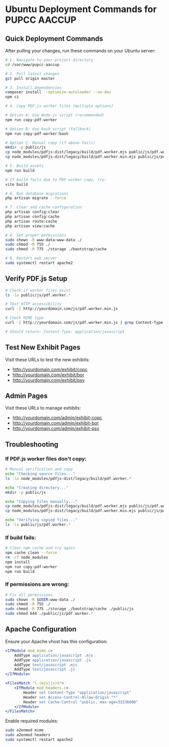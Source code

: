 # Ubuntu Deployment Commands for PUPCC AACCUP

## Quick Deployment Commands

After pulling your changes, run these commands on your Ubuntu server:

```bash
# 1. Navigate to your project directory
cd /var/www/pupcc-aaccup

# 2. Pull latest changes
git pull origin master

# 3. Install dependencies
composer install --optimize-autoloader --no-dev
npm ci

# 4. Copy PDF.js worker files (multiple options)

# Option A: Use Node.js script (recommended)
npm run copy-pdf-worker

# Option B: Use bash script (fallback)
npm run copy-pdf-worker:bash

# Option C: Manual copy (if above fails)
mkdir -p public/js
cp node_modules/pdfjs-dist/legacy/build/pdf.worker.mjs public/js/pdf.worker.mjs
cp node_modules/pdfjs-dist/legacy/build/pdf.worker.min.mjs public/js/pdf.worker.min.js

# 5. Build assets
npm run build

# If build fails due to PDF worker copy, try:
vite build

# 6. Run database migrations
php artisan migrate --force

# 7. Clear and cache configuration
php artisan config:clear
php artisan config:cache
php artisan route:cache
php artisan view:cache

# 8. Set proper permissions
sudo chown -R www-data:www-data ./
sudo chmod -R 755 ./
sudo chmod -R 775 ./storage ./bootstrap/cache

# 9. Restart web server
sudo systemctl restart apache2
```

## Verify PDF.js Setup

```bash
# Check if worker files exist
ls -la public/js/pdf.worker.*

# Test HTTP accessibility
curl -I http://yourdomain.com/js/pdf.worker.min.js

# Check MIME type
curl -I http://yourdomain.com/js/pdf.worker.min.js | grep Content-Type

# Should return: Content-Type: application/javascript
```

## Test New Exhibit Pages

Visit these URLs to test the new exhibits:
- http://yourdomain.com/exhibit/copc
- http://yourdomain.com/exhibit/bor  
- http://yourdomain.com/exhibit/psv

## Admin Pages

Visit these URLs to manage exhibits:
- http://yourdomain.com/admin/exhibit-copc
- http://yourdomain.com/admin/exhibit-bor
- http://yourdomain.com/admin/exhibit-psv

## Troubleshooting

### If PDF.js worker files don't copy:

```bash
# Manual verification and copy
echo "Checking source files..."
ls -la node_modules/pdfjs-dist/legacy/build/pdf.worker.*

echo "Creating directory..."
mkdir -p public/js

echo "Copying files manually..."
cp node_modules/pdfjs-dist/legacy/build/pdf.worker.mjs public/js/pdf.worker.mjs
cp node_modules/pdfjs-dist/legacy/build/pdf.worker.min.mjs public/js/pdf.worker.min.js

echo "Verifying copied files..."
ls -la public/js/pdf.worker.*
```

### If build fails:

```bash
# Clear npm cache and try again
npm cache clean --force
rm -rf node_modules
npm install
npm run copy-pdf-worker
npm run build
```

### If permissions are wrong:

```bash
# Fix all permissions
sudo chown -R $USER:www-data ./
sudo chmod -R 755 ./
sudo chmod -R 775 ./storage ./bootstrap/cache ./public/js
sudo chmod 644 ./public/js/pdf.worker.*
```

## Apache Configuration

Ensure your Apache vhost has this configuration:

```apache
<IfModule mod_mime.c>
    AddType application/javascript .mjs
    AddType application/javascript .js
    AddType text/javascript .mjs
    AddType text/javascript .js
</IfModule>

<FilesMatch "\.(mjs|js)$">
    <IfModule mod_headers.c>
        Header set Content-Type "application/javascript"
        Header set Access-Control-Allow-Origin "*"
        Header set Cache-Control "public, max-age=31536000"
    </IfModule>
</FilesMatch>
```

Enable required modules:
```bash
sudo a2enmod mime
sudo a2enmod headers
sudo systemctl restart apache2
```

